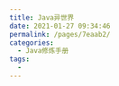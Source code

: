 ```yaml
---
title: Java异世界
date: 2021-01-27 09:34:46
permalink: /pages/7eaab2/
categories:
  - Java修炼手册
tags:
  - 
---
```

